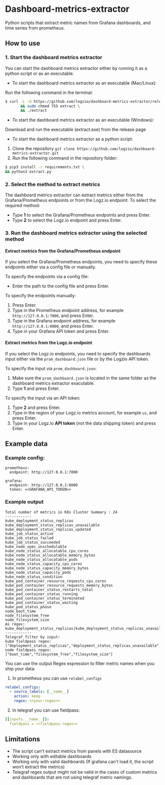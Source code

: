 # Dashboard-metrics-extractor
Python scripts that extract metric names from Grafana dashboards, and time series from prometheus.

## How to use

### 1. Start the dashboard metrics extractor

You can start the dashboard metrics extractor either by running it as a python script or as an executable.

* To start the dashboard metrics extractor as an executable (Mac/Linux):

 Run the following command in the terminal:

```bash 
$ curl -L -O https://github.com/logzio/dashboard-metrics-extractor/releases/download/V0.0.4/extract \
       && sudo chmod 755 extract \
       && ./extract
```
* To start the dashboard metrics extractor as an executable (Windows):

 Download and run the executable (extract.exe) from the release page


* To start the dashboard metrics extractor as a python script:

1. Clone the repository `git clone https://github.com/logzio/dashboard-metrics-extractor.git`
2. Run the following command in the repository folder:

``` bash
$ pip3 install -r requirements.txt \
&& python3 extract.py
```



### 2. Select the method to extract metrics

The dashboard metrics extractor can extract metrics either from the Grafana/Prometheus endpoints or from the Logz.io endpoint. To select the required method:

* Type **1** to select the Grafana/Prometheus endpoints and press Enter.
* Type **2** to select the Logz.io endpoint and press Enter.

### 3. Run the dashboard metrics extractor using the selected method

#### Extract metrics from the Grafana/Prometheus endpoint

If you select the Grafana/Prometheus endpoints, you need to specify these endpoints either via a config file or manually.

To specify the endpoints via a config file:

* Enter the path to the config file and press Enter.

To specify the endpoints manually:

1. Press Enter.
2. Type in the Prometheus endpoint address, for example `http://127.0.0.1:7000`, and press Enter.
3. Type in the Grafana endpoint address, for example `http://127.0.0.1:8000`, and press Enter.
4. Type in your Grafana API token and press Enter.


#### Extract metrics from the Logz.io endpoint

If you select the Logz.io endpoints, you need to specify the dashboards input either via the `prom_dashboard.json` file or by the Logzio API token.

To specify the input via `prom_dashboard.json`:

1. Make sure the `prom_dashboard.json` is located in the same folder as the dashboard metrics extractor exacutable.
2. Type **1** and press Enter.

To specify the input via an API token:

1. Type **2** and press Enter.
2. Type in the region of your Logz.io metrics account, for example `us`, and press Enter.
3. Type in your Logz.io **API token** (not the data shipping token) and press Enter.

## Example data

### Example config:
    prometheus:
      endpoint: http://127.0.0.1:7000

    grafana:
      endpoint: http://127.0.0.1:8000
      token: <<GRAFANA_API_TOKEN>>

### Example output
```text
Total number of metrics in K8s Cluster Summary : 24
------------
kube_deployment_status_replicas
kube_deployment_status_replicas_unavailable
kube_deployment_status_replicas_updated
kube_job_status_active
kube_job_status_failed
kube_job_status_succeeded
kube_node_spec_unschedulable
kube_node_status_allocatable_cpu_cores
kube_node_status_allocatable_memory_bytes
kube_node_status_allocatable_pods
kube_node_status_capacity_cpu_cores
kube_node_status_capacity_memory_bytes
kube_node_status_capacity_pods
kube_node_status_condition
kube_pod_container_resource_requests_cpu_cores
kube_pod_container_resource_requests_memory_bytes
kube_pod_container_status_restarts_total
kube_pod_container_status_running
kube_pod_container_status_terminated
kube_pod_container_status_waiting
kube_pod_status_phase
node_boot_time
node_filesystem_free
node_filesystem_size
As regex: 
kube_deployment_status_replicas|kube_deployment_status_replicas_unavailable|kube_deployment_status_replicas_updated|kube_job_status_active|kube_job_status_failed|kube_job_status_succeeded|kube_node_info|kube_node_spec_unschedulable|kube_node_status_allocatable_cpu_cores|kube_node_status_allocatable_memory_bytes|kube_node_status_allocatable_pods|kube_node_status_capacity_cpu_cores|kube_node_status_capacity_memory_bytes|kube_node_status_capacity_pods|kube_node_status_condition|kube_pod_container_resource_requests_cpu_cores|kube_pod_container_resource_requests_memory_bytes|kube_pod_container_status_restarts_total|kube_pod_container_status_running|kube_pod_container_status_terminated|kube_pod_container_status_waiting|kube_pod_info|kube_pod_status_phase|node_boot_time|node_filesystem_free|node_filesystem_size
------------
Telegraf filter by input:
kube fieldpass regex: ["deployment_status_replicas","deployment_status_replicas_unavailable","deployment_status_replicas_updated","job_status_active","job_status_failed,"job_status_succeeded","node_spec_unschedulable","node_status_allocatable_cpu_cores","node_status_allocatable_memory_bytes","node_status_allocatable_pods","node_status_capacity_cpu_cores","node_status_capacity_memory_bytes","node_status_capacity_pods","node_status_condition","pod_container_resource_requests_cpu_cores","pod_container_resource_requests_memory_bytes","pod_container_status_restarts_total","pod_container_status_running","pod_container_status_terminated","pod_container_status_waiting","pod_status_phase"]
node fieldpass regex: ["boot_time","filesystem_free","filesystem_size"]
```

You can use the output Regex expression to filter metric names when you ship your data:
1. In prometheus you can use `relabel_configs`
```yaml
relabel_configs:
  - source_labels: [__name__]
    action: keep
    regex: <<your-regex>>
```

2. In telegraf you can use fieldpass:
```yaml
[[inputs.__name__]]:
  fieldpass = <<fieldpass-regex>>
```

## Limitations
* The script can't extract metrics from panels with ES datasource
* Working only with editable dashboards
* Working only with valid dashboards (If grafana can't load it, the script won't extract the metrics)
* Telegraf regex output might not be valid in the cases of custom metrics and dashboards that are not using telegraf metric namings.

